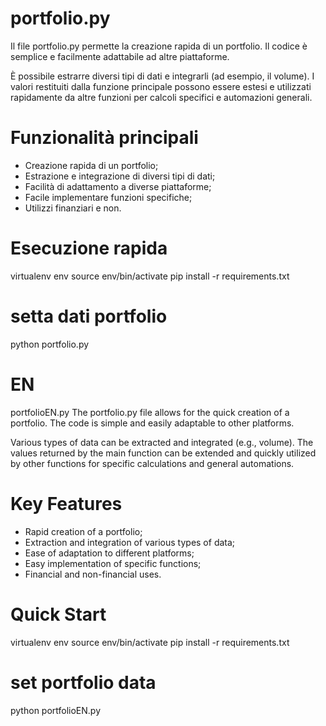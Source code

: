 # portfolio.py
Il file portfolio.py permette la creazione rapida di un portfolio. Il codice è semplice e facilmente adattabile ad altre piattaforme.

È possibile estrarre diversi tipi di dati e integrarli (ad esempio, il volume). I valori restituiti dalla funzione principale possono essere estesi e utilizzati rapidamente da altre funzioni per calcoli specifici e automazioni generali.

# Funzionalità principali
- Creazione rapida di un portfolio;
- Estrazione e integrazione di diversi tipi di dati;
- Facilità di adattamento a diverse piattaforme;
- Facile implementare funzioni specifiche;
- Utilizzi finanziari e non.
  
# Esecuzione rapida
virtualenv env 
source env/bin/activate 
pip install -r requirements.txt 
# setta dati portfolio 
python portfolio.py


# EN

portfolioEN.py
The portfolio.py file allows for the quick creation of a portfolio. The code is simple and easily adaptable to other platforms.

Various types of data can be extracted and integrated (e.g., volume). The values returned by the main function can be extended and quickly utilized by other functions for specific calculations and general automations.

# Key Features
- Rapid creation of a portfolio;
- Extraction and integration of various types of data;
- Ease of adaptation to different platforms;
- Easy implementation of specific functions;
- Financial and non-financial uses.

# Quick Start
virtualenv env 
source env/bin/activate 
pip install -r requirements.txt

# set portfolio data
python portfolioEN.py
